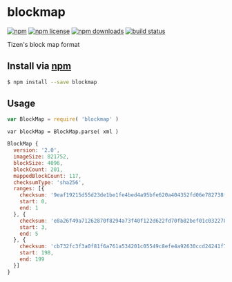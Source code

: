 # blockmap
[![npm](https://img.shields.io/npm/v/blockmap.svg?style=flat-square)](https://npmjs.com/package/blockmap)
[![npm license](https://img.shields.io/npm/l/blockmap.svg?style=flat-square)](https://npmjs.com/package/blockmap)
[![npm downloads](https://img.shields.io/npm/dm/blockmap.svg?style=flat-square)](https://npmjs.com/package/blockmap)
[![build status](https://img.shields.io/travis/resin-io-playground/blockmap.svg?style=flat-square)](https://travis-ci.org/resin-io-playground/blockmap)

Tizen's block map format

## Install via [npm](https://npmjs.com)

```sh
$ npm install --save blockmap
```

## Usage

```js
var BlockMap = require( 'blockmap' )
```

```
var blockMap = BlockMap.parse( xml )
```

```js
BlockMap {
  version: '2.0',
  imageSize: 821752,
  blockSize: 4096,
  blockCount: 201,
  mappedBlockCount: 117,
  checksumType: 'sha256',
  ranges: [{
    checksum: '9eaf19215d55d23de1be1fe4bed4a95bfe620a404352fd06e782738fff58e500',
    start: 0,
    end: 1
  }, {
    checksum: 'e8a26f49a71262870f8294a73f40f122d622fd70fb82bef01c0322785e9fd6b2',
    start: 3,
    end: 5
  }, {
    checksum: 'cb732fc3f3a0f81f6a761a534201c05549c8efe4a92630ccd24241f72d7d618c',
    start: 198,
    end: 199
  }]
}
```
